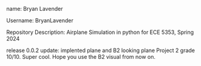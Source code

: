 name: Bryan Lavender

Username: BryanLavender

Repository Description: Airplane Simulation in python for ECE 5353, Spring 2024

release 0.0.2
update: implented plane and B2 looking plane  Project 2 grade 10/10.  Super cool.  Hope you use the B2 visual from now on.
